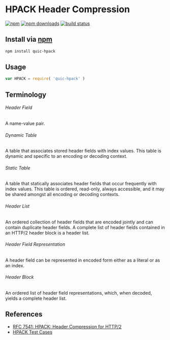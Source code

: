 # HPACK Header Compression
[![npm](http://img.shields.io/npm/v/quic-hpack.svg?style=flat-square)](https://npmjs.com/quic-hpack)
[![npm downloads](http://img.shields.io/npm/dm/quic-hpack.svg?style=flat-square)](https://npmjs.com/quic-hpack)
[![build status](http://img.shields.io/travis/jhermsmeier/node-quic-hpack.svg?style=flat-square)](https://travis-ci.org/jhermsmeier/node-quic-hpack)

## Install via [npm](https://npmjs.com)

```sh
npm install quic-hpack
```

## Usage

```js
var HPACK = require( 'quic-hpack' )
```

## Terminology

###### Header Field
A name-value pair.

###### Dynamic Table
A table that associates stored header fields with index values.
This table is dynamic and specific to an encoding or decoding context.

###### Static Table
A table that statically associates header fields that occur frequently with index values.
This table is ordered, read-only, always accessible,
and it may be shared amongst all encoding or decoding contexts.

###### Header List
An ordered collection of header fields that are encoded jointly and can contain duplicate header fields.
A complete list of header fields contained in an HTTP/2 header block is a header list.

###### Header Field Representation
A header field can be represented in encoded form either as a literal or as an index.

###### Header Block
An ordered list of header field representations, which,
when decoded, yields a complete header list.

## References

- [RFC 7541: HPACK: Header Compression for HTTP/2](https://tools.ietf.org/html/rfc7541)
- [HPACK Test Cases](https://github.com/http2jp/hpack-test-case/)
